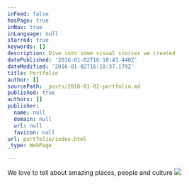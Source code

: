 ```yaml
---
inFeed: false
hasPage: true
inNav: true
inLanguage: null
starred: true
keywords: []
description: Dive into some visual stories we created
datePublished: '2016-01-02T16:18:43.440Z'
dateModified: '2016-01-02T16:18:37.179Z'
title: Portfolio
author: []
sourcePath: _posts/2016-01-02-portfolio.md
published: true
authors: []
publisher:
  name: null
  domain: null
  url: null
  favicon: null
url: portfolio/index.html
_type: WebPage

---
```

We love to tell about amazing places, people and culture
![](https://s3-us-west-2.amazonaws.com/the-grid-img/p/68df77d64d79601bc140fd18057ec13eb6b66594.jpg)